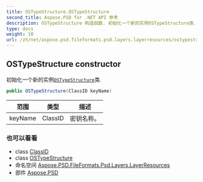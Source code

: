 ```yaml
---
title: OSTypeStructure.OSTypeStructure
second_title: Aspose.PSD for .NET API 参考
description: OSTypeStructure 构造函数. 初始化一个新的实例OSTypeStructure类.
type: docs
weight: 10
url: /zh/net/aspose.psd.fileformats.psd.layers.layerresources/ostypestructure/ostypestructure/
---
```

## OSTypeStructure constructor

初始化一个新的实例[`OSTypeStructure`](../)类.

```csharp
public OSTypeStructure(ClassID keyName)
```

| 范围 | 类型 | 描述 |
| --- | --- | --- |
| keyName | ClassID | 密钥名称。 |

### 也可以看看

* class [ClassID](../../classid/)
* class [OSTypeStructure](../)
* 命名空间 [Aspose.PSD.FileFormats.Psd.Layers.LayerResources](../../ostypestructure/)
* 部件 [Aspose.PSD](../../../)


